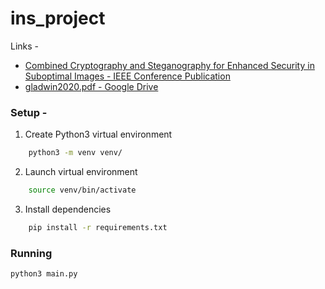 # ins_project

Links -
- [Combined Cryptography and Steganography for Enhanced Security in Suboptimal Images - IEEE Conference Publication](https://ieeexplore.ieee.org/document/9073306)
- [gladwin2020.pdf - Google Drive](https://drive.google.com/file/d/1RHPsv31RopK6aJbIQYtN3hEVvDL6-3rw/view)

### Setup -
1. Create Python3 virtual environment
```bash
    python3 -m venv venv/
```
2. Launch virtual environment
```bash
    source venv/bin/activate
```
3. Install dependencies
```bash
    pip install -r requirements.txt
```

### Running

```bash
python3 main.py
```
